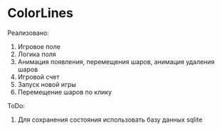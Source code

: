 # ColorLines
Реализовано:
1.	Игровое поле
2.	Логика поля 
3.	Анимация появления, перемещения шаров, анимация удаления шаров
5.	Игровой счет
6.	Запуск новой игры
7.	Перемещение шаров по клику

ToDo:
1.	Для сохранения состояния использовать базу данных sqlite
